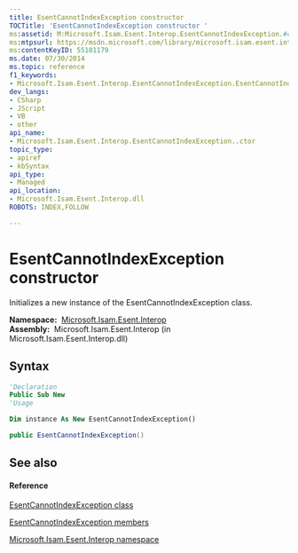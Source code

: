 ```yaml
---
title: EsentCannotIndexException constructor 
TOCTitle: 'EsentCannotIndexException constructor '
ms:assetid: M:Microsoft.Isam.Esent.Interop.EsentCannotIndexException.#ctor
ms:mtpsurl: https://msdn.microsoft.com/library/microsoft.isam.esent.interop.esentcannotindexexception.esentcannotindexexception(v=EXCHG.10)
ms:contentKeyID: 55101179
ms.date: 07/30/2014
ms.topic: reference
f1_keywords:
- Microsoft.Isam.Esent.Interop.EsentCannotIndexException.EsentCannotIndexException
dev_langs:
- CSharp
- JScript
- VB
- other
api_name: 
- Microsoft.Isam.Esent.Interop.EsentCannotIndexException..ctor
topic_type: 
- apiref
- kbSyntax
api_type: 
- Managed
api_location: 
- Microsoft.Isam.Esent.Interop.dll
ROBOTS: INDEX,FOLLOW

---
```


# EsentCannotIndexException constructor

Initializes a new instance of the EsentCannotIndexException class.

**Namespace:**  [Microsoft.Isam.Esent.Interop](hh596136\(v=exchg.10\).md)  
**Assembly:**  Microsoft.Isam.Esent.Interop (in Microsoft.Isam.Esent.Interop.dll)

## Syntax

``` vb
'Declaration
Public Sub New
'Usage

Dim instance As New EsentCannotIndexException()
```

``` csharp
public EsentCannotIndexException()
```

## See also

#### Reference

[EsentCannotIndexException class](dn274099\(v=exchg.10\).md)

[EsentCannotIndexException members](dn274162\(v=exchg.10\).md)

[Microsoft.Isam.Esent.Interop namespace](hh596136\(v=exchg.10\).md)

